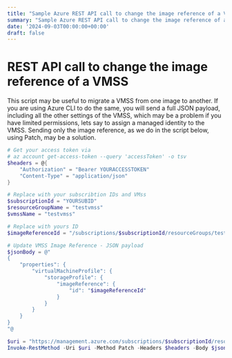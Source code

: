 ```yaml
---
title: "Sample Azure REST API call to change the image reference of a VMSS"
summary: "Sample Azure REST API call to change the image reference of a VMSS"
date: '2024-09-03T00:00:00+00:00'
draft: false
---
```


# REST API call to change the image reference of a VMSS

This script may be useful to migrate a VMSS from one image to another. If you are using Azure CLI to do the same, you will send a full JSON payload, including all the other settings of the VMSS, which may be a problem if you have limited permissions, lets say to assign a managed identity to the VMSS. Sending only the image reference, as we do in the script below, using Patch, may be a solution.

```powershell
# Get your access token via
# az account get-access-token --query 'accessToken' -o tsv
$headers = @{
    "Authorization" = "Bearer YOURACCESSTOKEN"
    "Content-Type" = "application/json"
}

# Replace with your subscribtion IDs and VMss
$subscriptionId = "YOURSUBID"
$resourceGroupName = "testvmss"
$vmssName = "testvmss"

# Replace with yours ID
$imageReferenceId = "/subscriptions/$subscriptionId/resourceGroups/testimage/providers/Microsoft.Compute/galleries/testgallery/images/test/versions/0.0.1"

# Update VMSS Image Reference - JSON payload
$jsonBody = @"
{
    "properties": {
        "virtualMachineProfile": {
            "storageProfile": {
                "imageReference": {
                    "id": "$imageReferenceId"
                }
            }
        }
    }
}
"@

$uri = "https://management.azure.com/subscriptions/$subscriptionId/resourceGroups/$resourceGroupName/providers/Microsoft.Compute/virtualMachineScaleSets/$vmssName`?api-version=2022-11-01"
Invoke-RestMethod -Uri $uri -Method Patch -Headers $headers -Body $jsonBody

```